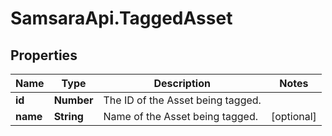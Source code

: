 # SamsaraApi.TaggedAsset

## Properties
Name | Type | Description | Notes
------------ | ------------- | ------------- | -------------
**id** | **Number** | The ID of the Asset being tagged. | 
**name** | **String** | Name of the Asset being tagged. | [optional] 


